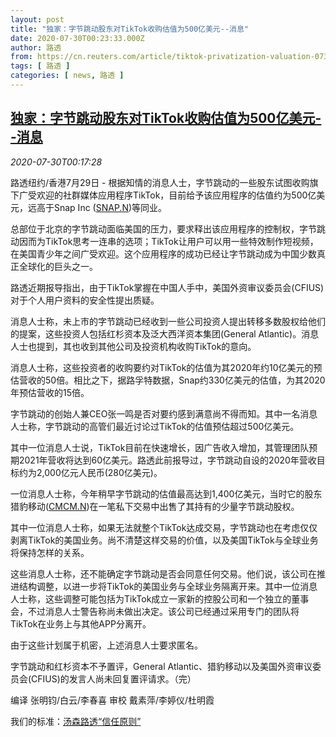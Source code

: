 ```yaml
---
layout: post
title: "独家：字节跳动股东对TikTok收购估值为500亿美元--消息"
date: 2020-07-30T00:23:33.000Z
author: 路透
from: https://cn.reuters.com/article/tiktok-privatization-valuation-0730-idCNKCS24V01B
tags: [ 路透 ]
categories: [ news, 路透 ]
---
```

<!--1596068613000-->
[独家：字节跳动股东对TikTok收购估值为500亿美元--消息](https://cn.reuters.com/article/tiktok-privatization-valuation-0730-idCNKCS24V01B)
------

<div>
<div><i>2020-07-30T00:17:28</i></div><div class="StandardArticleBody_body"><p>路透纽约/香港7月29日 - 根据知情的消息人士，字节跳动的一些股东试图收购旗下广受欢迎的社群媒体应用程序TikTok，目前给予该应用程序的估值约为500亿美元，远高于Snap Inc (<span id="symbol_SNAP.N_0"><a href="//www.reuters.com/companies/SNAP.N">SNAP.N</a></span>)等同业。 </p><p>总部位于北京的字节跳动面临美国的压力，要求释出该应用程序的控制权，字节跳动因而为TikTok思考一连串的选项；TikTok让用户可以用一些特效制作短视频，在美国青少年之间广受欢迎。这个应用程序的成功已经让字节跳动成为中国少数真正全球化的巨头之一。 </p><p>路透近期报导指出，由于TikTok掌握在中国人手中，美国外资审议委员会(CFIUS)对于个人用户资料的安全性提出质疑。 </p><p>消息人士称，未上市的字节跳动已经收到一些公司投资人提出转移多数股权给他们的提案，这些投资人包括红杉资本及泛大西洋资本集团(General Atlantic)。消息人士也提到，其也收到其他公司及投资机构收购TikTok的意向。     </p><p>消息人士称，这些投资者的收购要约对TikTok的估值为其2020年约10亿美元的预估营收的50倍。相比之下，据路孚特数据，Snap约330亿美元的估值，为其2020年预估营收的15倍。 </p><p>字节跳动的创始人兼CEO张一鸣是否对要约感到满意尚不得而知。其中一名消息人士称，字节跳动的高管们最近讨论过TikTok的估值预估超过500亿美元。 </p><p>其中一位消息人士说，TikTok目前在快速增长，因广告收入增加，其管理团队预期2021年营收将达到60亿美元。路透此前报导过，字节跳动自设的2020年营收目标约为2,000亿元人民币(280亿美元)。 </p><p>一位消息人士称，今年稍早字节跳动的估值最高达到1,400亿美元，当时它的股东猎豹移动(<span id="symbol_CMCM.N_1"><a href="//www.reuters.com/companies/CMCM.N">CMCM.N</a></span>)在一笔私下交易中出售了其持有的少量字节跳动股权。     </p><p>其中一位消息人士称，如果无法就整个TikTok达成交易，字节跳动也在考虑仅仅剥离TikTok的美国业务。尚不清楚这样交易的价值，以及美国TikTok与全球业务将保持怎样的关系。 </p><p>这些消息人士称，还不能确定字节跳动是否会同意任何交易。他们说，该公司在推进结构调整，以进一步将TikTok的美国业务与全球业务隔离开来。其中一位消息人士称，这些调整可能包括为TikTok成立一家新的控股公司和一个独立的董事会，不过消息人士警告称尚未做出决定。该公司已经通过采用专门的团队将TikTok在业务上与其他APP分离开。 </p><p>由于这些计划属于机密，上述消息人士要求匿名。 </p><p>字节跳动和红杉资本不予置评，General Atlantic、猎豹移动以及美国外资审议委员会(CFIUS)的发言人尚未回复置评请求。（完）     </p><div class="Attribution_container"><div class="Attribution_attribution"><p class="Attribution_content">编译 张明钧/白云/李春喜 审校 戴素萍/李婷仪/杜明霞 </p></div></div><div class="StandardArticleBody_trustBadgeContainer"><span class="StandardArticleBody_trustBadgeTitle">我们的标准：</span><span class="trustBadgeUrl"><a href="https://www.thomsonreuters.cn/content/dam/openweb/documents/pdf/china/brochures/about-us-1.pdf">汤森路透“信任原则”</a></span></div></div>
</div>
